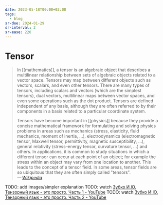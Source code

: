 ```yaml
---
date: 2023-05-18T00:00+03:00
tags:
  - blog
sr-due: 2024-01-29
sr-interval: 2
sr-ease: 220
---
```


# Tensor

> In [[mathematics]], a tensor is an algebraic object that describes a
> multilinear relationship between sets of algebraic objects related to a vector
> space. Tensors may map between different objects such as vectors, scalars, and
> even other tensors. There are many types of tensors, including scalars and
> vectors (which are the simplest tensors), dual vectors, multilinear maps
> between vector spaces, and even some operations such as the dot product.
> Tensors are defined independent of any basis, although they are often referred
> to by their components in a basis related to a particular coordinate system.
>
> Tensors have become important in [[physics]] because they provide a concise
> mathematical framework for formulating and solving physics problems in areas
> such as mechanics (stress, elasticity, fluid mechanics, moment of inertia,
> ...), electrodynamics (electromagnetic tensor, Maxwell tensor, permittivity,
> magnetic susceptibility, ...), general relativity (stress–energy tensor,
> curvature tensor, ...) and others. In applications, it is common to study
> situations in which a different tensor can occur at each point of an object;
> for example the stress within an object may vary from one location to another.
> This leads to the concept of a tensor field. In some areas, tensor fields are
> so ubiquitous that they are often simply called "tensors".\
> — <cite>[Wikipedia](https://en.wikipedia.org/wiki/Tensor)</cite>

TODO: add images/simpler explanation TODO: watch
[Зубко И.Ю. Тензорный язык - это просто. Часть 1 - YouTube](https://www.youtube.com/watch?v=jMvj4Rxka1w)
TODO: watch
[Зубко И.Ю. Тензорный язык - это просто. Часть 2 - YouTube](https://www.youtube.com/watch?v=HVhyCAq2pmY)
